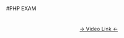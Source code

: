 #PHP EXAM 
<h1></h1>
<div align="center">
<a href="https://drive.google.com/file/d/1Q6e5-VpGbNaJlWiH8xviDk74hDUAN3xF/view?usp=sharing">-> Video Link <-</a>
</div>
<h1></h1>
